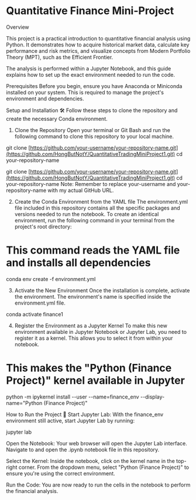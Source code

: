  # Quantitative Finance Mini-Project
Overview

This project is a practical introduction to quantitative financial analysis using Python. It demonstrates how to acquire historical market data, calculate key performance and risk metrics, and visualize concepts from Modern Portfolio Theory (MPT), such as the Efficient Frontier.

The analysis is performed within a Jupyter Notebook, and this guide explains how to set up the exact environment needed to run the code.

Prerequisites
Before you begin, ensure you have Anaconda or Miniconda installed on your system. This is required to manage the project's environment and dependencies.

Setup and Installation 🛠️
Follow these steps to clone the repository and create the necessary Conda environment.

1. Clone the Repository
Open your terminal or Git Bash and run the following command to clone this repository to your local machine.

git clone [https://github.com/your-username/your-repository-name.git](https://github.com/HongButNotY/QuantitativeTradingMiniProject1.git)
cd your-repository-name

git clone [https://github.com/your-username/your-repository-name.git](https://github.com/HongButNotY/QuantitativeTradingMiniProject1.git)
cd your-repository-name
Note: Remember to replace your-username and your-repository-name with my actual GitHub URL.

2. Create the Conda Environment from the YAML file
The environment.yml file included in this repository contains all the specific packages and versions needed to run the notebook. To create an identical environment, run the following command in your terminal from the project's root directory:

# This command reads the YAML file and installs all dependencies
conda env create -f environment.yml

3. Activate the New Environment
Once the installation is complete, activate the environment. The environment's name is specified inside the environment.yml file.

conda activate finance1

4. Register the Environment as a Jupyter Kernel
To make this new environment available in Jupyter Notebook or Jupyter Lab, you need to register it as a kernel. This allows you to select it from within your notebook.

# This makes the "Python (Finance Project)" kernel available in Jupyter
python -m ipykernel install --user --name=finance_env --display-name="Python (Finance Project)"

How to Run the Project 🚀
Start Jupyter Lab: With the finance_env environment still active, start Jupyter Lab by running:

jupyter lab

Open the Notebook: Your web browser will open the Jupyter Lab interface. Navigate to and open the .ipynb notebook file in this repository.

Select the Kernel: Inside the notebook, click on the kernel name in the top-right corner. From the dropdown menu, select "Python (Finance Project)" to ensure you're using the correct environment.

Run the Code: You are now ready to run the cells in the notebook to perform the financial analysis.
